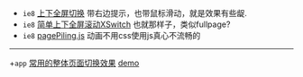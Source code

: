 + `ie8` [上下全屏切换](http://www.jq22.com/yanshi8078) 带右边提示，也带鼠标滑动，就是效果有些龊.
+ `ie8` [简单上下全屏滚动XSwitch](http://www.jq22.com/yanshi7086) 也就那样子，类似fullpage?
+ `ie8` [pagePiling.js](http://www.jq22.com/yanshi573) 动画不用css使用js真心不流畅的
----------
+`app` [常用的整体页面切换效果](https://github.com/codrops/PageTransitions) [demo](http://www.yyyweb.com/demo/page-transitions/)